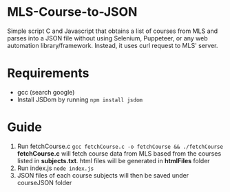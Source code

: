 # MLS-Course-to-JSON
Simple script C and Javascript that obtains a list of courses from MLS and parses into a JSON file without using Selenium, Puppeteer, or any web automation library/framework. Instead, it uses curl request to MLS' server.

# Requirements
- gcc (search google)
- Install JSDom by running
`npm install jsdom`

# Guide
1. Run fetchCourse.c `gcc fetchCourse.c -o fetchCourse && ./fetchCourse`
  **fetchCourse.c** will fetch course data from MLS based from the courses listed in **subjects.txt**. html files will be generated in **htmlFiles** folder
2. Run index.js `node index.js`
3. JSON files of each course subjects will then be saved under courseJSON folder
